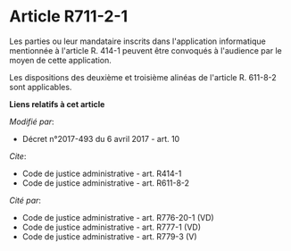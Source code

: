 # Article R711-2-1

Les parties ou leur mandataire inscrits dans l'application informatique mentionnée à l'article R. 414-1 peuvent être
convoqués à l'audience par le moyen de cette application.

Les dispositions des deuxième et troisième alinéas de l'article R. 611-8-2 sont applicables.

**Liens relatifs à cet article**

_Modifié par_:

  - Décret n°2017-493 du 6 avril 2017 - art. 10

_Cite_:

  - Code de justice administrative - art. R414-1
  - Code de justice administrative - art. R611-8-2

_Cité par_:

  - Code de justice administrative - art. R776-20-1 (VD)
  - Code de justice administrative - art. R777-1 (VD)
  - Code de justice administrative - art. R779-3 (V)
